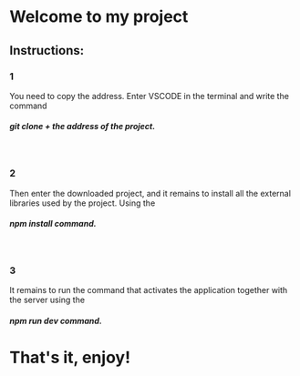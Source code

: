 <h1 >Welcome to my project</h1>

<h2> Instructions:</h2>

<h3>1</h3>
You need to copy the address. Enter VSCODE in the terminal and write the command <h5><em>git clone + the address of the project.</em><h5>
<br>
<h3>2</h3>
 Then enter the downloaded project, and it remains to install all the external libraries used by the project. Using the <h5><em> npm install command.</em><h5>
 <br>
<h3>3</h3>
 It remains to run the command that activates the application together with the server using the <h5><em>npm run dev command.</em><h5> 
 
 # That's it, enjoy!

